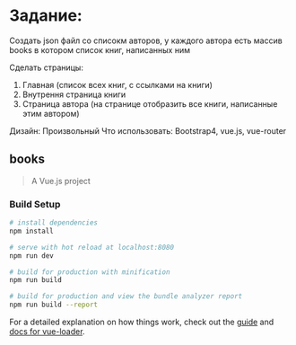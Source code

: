 # Задание:
Создать json файл со списокм авторов, у каждого автора есть массив books в котором список книг, написанных ним

Сделать страницы: 
1. Главная (список всех книг, с ссылками на книги)
2. Внутрення страница книги
3. Страница автора (на странице отобразить все книги, написанные этим автором)

Дизайн: Произвольный 
Что использовать: Bootstrap4, vue.js, vue-router

## books

> A Vue.js project

### Build Setup

``` bash
# install dependencies
npm install

# serve with hot reload at localhost:8080
npm run dev

# build for production with minification
npm run build

# build for production and view the bundle analyzer report
npm run build --report
```

For a detailed explanation on how things work, check out the [guide](http://vuejs-templates.github.io/webpack/) and [docs for vue-loader](http://vuejs.github.io/vue-loader).
